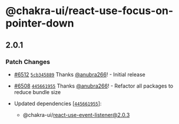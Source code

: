 # @chakra-ui/react-use-focus-on-pointer-down

## 2.0.1

### Patch Changes

- [#6512](https://github.com/chakra-ui/chakra-ui/pull/6512)
  [`5cb345889`](https://github.com/chakra-ui/chakra-ui/commit/5cb3458898be65b789452c1380ce84de5135cb96)
  Thanks [@anubra266](https://github.com/anubra266)! - Initial release

* [#6508](https://github.com/chakra-ui/chakra-ui/pull/6508)
  [`445661955`](https://github.com/chakra-ui/chakra-ui/commit/445661955dff1329156b535ef50c7cf27b8663a9)
  Thanks [@anubra266](https://github.com/anubra266)! - Refactor all packages to
  reduce bundle size

* Updated dependencies
  [[`445661955`](https://github.com/chakra-ui/chakra-ui/commit/445661955dff1329156b535ef50c7cf27b8663a9)]:
  - @chakra-ui/react-use-event-listener@2.0.3
